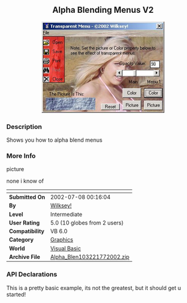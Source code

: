﻿<div align="center">

## Alpha Blending Menus V2

<img src="PIC2002771919543035.jpg">
</div>

### Description

Shows you how to alpha blend menus
 
### More Info
 
picture

none i know of


<span>             |<span>
---                |---
**Submitted On**   |2002-07-08 00:16:04
**By**             |[Wilksey\!](https://github.com/Planet-Source-Code/PSCIndex/blob/master/ByAuthor/wilksey.md)
**Level**          |Intermediate
**User Rating**    |5.0 (10 globes from 2 users)
**Compatibility**  |VB 6\.0
**Category**       |[Graphics](https://github.com/Planet-Source-Code/PSCIndex/blob/master/ByCategory/graphics__1-46.md)
**World**          |[Visual Basic](https://github.com/Planet-Source-Code/PSCIndex/blob/master/ByWorld/visual-basic.md)
**Archive File**   |[Alpha\_Blen103221772002\.zip](https://github.com/Planet-Source-Code/wilksey-alpha-blending-menus-v2__1-36691/archive/master.zip)

### API Declarations

This is a pretty basic example, its not the greatest, but it should get u started!





